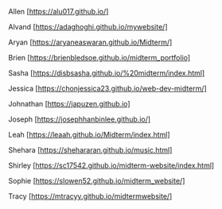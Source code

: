 Allen
[https://alu017.github.io/]

Alvand
[https://adaghoghi.github.io/mywebsite/]

Aryan
[https://aryaneaswaran.github.io/Midterm/]

Brien
[https://brienbledsoe.github.io/midterm_portfolio]

Sasha
[https://disbsasha.github.io/%20midterm/index.html]

Jessica
[https://chonjessica23.github.io/web-dev-midterm/]

Johnathan
[https://japuzen.github.io]

Joseph
[https://josephhanbinlee.github.io/]

Leah
[https://leaah.github.io/Midterm/index.html]

Shehara
[https://shehararan.github.io/music.html]

Shirley
[https://sc17542.github.io/midterm-website/index.html]

Sophie
[https://slowen52.github.io/midterm_website/]

Tracy
[https://mtracyy.github.io/midtermwebsite/]
